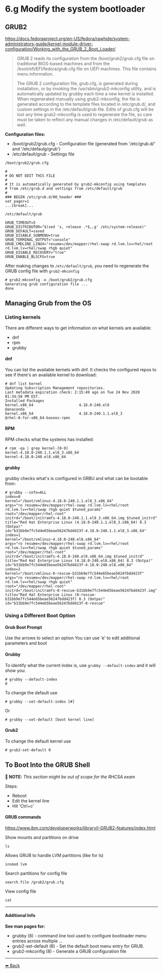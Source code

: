 # 6.g Modify the system bootloader

## GRUB2

https://docs.fedoraproject.org/en-US/fedora/rawhide/system-administrators-guide/kernel-module-driver-configuration/Working_with_the_GRUB_2_Boot_Loader/

> GRUB 2 reads its configuration from the /boot/grub2/grub.cfg file on traditional BIOS-based machines and from the /boot/efi/EFI/fedora/grub.cfg file on UEFI machines. This file contains menu information.
>
> The GRUB 2 configuration file, grub.cfg, is generated during installation, or by invoking the /usr/sbin/grub2-mkconfig utility, and is automatically updated by grubby each time a new kernel is installed. When regenerated manually using grub2-mkconfig, the file is generated according to the template files located in /etc/grub.d/, and custom settings in the /etc/default/grub file. Edits of grub.cfg will be lost any time grub2-mkconfig is used to regenerate the file, so care must be taken to reflect any manual changes in /etc/default/grub as well.

**Configuration files:**
- /boot/grub2/grub.cfg - Configuration file (generated from '/etc/grub.d/' and '/etc/defaulg/grub')
- /etc/default/grub - Settings file

`/boot/grub2/grub.cfg`

    #
    # DO NOT EDIT THIS FILE
    #
    # It is automatically generated by grub2-mkconfig using templates
    # from /etc/grub.d and settings from /etc/default/grub
    #
    ### BEGIN /etc/grub.d/00_header ###
    set pager=1
    ...[break]...

`/etc/default/grub`

    GRUB_TIMEOUT=5
    GRUB_DISTRIBUTOR="$(sed 's, release .*$,,g' /etc/system-release)"
    GRUB_DEFAULT=saved
    GRUB_DISABLE_SUBMENU=true
    GRUB_TERMINAL_OUTPUT="console"
    GRUB_CMDLINE_LINUX="resume=/dev/mapper/rhel-swap rd.lvm.lv=rhel/root rd.lvm.lv=rhel/swap rhgb quiet"
    GRUB_DISABLE_RECOVERY="true"
    GRUB_ENABLE_BLSCFG=true

After making changes to `/etc/default/grub`, you need to regenerate the GRUB config file with `grub2-mkconfig`

    # grub2-mkconfig -o /boot/grub2/grub.cfg  
    Generating grub configuration file ...
    done

## Managing Grub from the OS

### Listing kernels

There are different ways to get information on what kernels are available:
- dnf
- rpm
- grubby

#### dnf

You can list the available kernels with dnf. It checks the configured repos to see if there's an available kernel to download:

    # dnf list kernel
    Updating Subscription Management repositories.
    Last metadata expiration check: 2:15:49 ago on Tue 24 Nov 2020 01:34:58 PM EST.
    Installed Packages
    kernel.x86_64                     4.18.0-240.el8                           @anaconda                      
    kernel.x86_64                     4.18.0-240.1.1.el8_3                     @rhel-8-for-x86_64-baseos-rpms

#### RPM

RPM checks what the systems has installed:

    # rpm -qa | grep kernel-[0-9]
    kernel-4.18.0-240.1.1.el8_3.x86_64
    kernel-4.18.0-240.el8.x86_64

#### grubby

grubby checks what's is configured in GRBU and what can be bootable from:

    # grubby --info=ALL
    index=0
    kernel="/boot/vmlinuz-4.18.0-240.1.1.el8_3.x86_64"
    args="ro resume=/dev/mapper/rhel-swap rd.lvm.lv=rhel/root rd.lvm.lv=rhel/swap rhgb quiet $tuned_params"
    root="/dev/mapper/rhel-root"
    initrd="/boot/initramfs-4.18.0-240.1.1.el8_3.x86_64.img $tuned_initrd"
    title="Red Hat Enterprise Linux (4.18.0-240.1.1.el8_3.x86_64) 8.3 (Ootpa)"
    id="b31bb9e7fc544e65beae56247bdd423f-4.18.0-240.1.1.el8_3.x86_64"
    index=1
    kernel="/boot/vmlinuz-4.18.0-240.el8.x86_64"
    args="ro resume=/dev/mapper/rhel-swap rd.lvm.lv=rhel/root rd.lvm.lv=rhel/swap rhgb quiet $tuned_params"
    root="/dev/mapper/rhel-root"
    initrd="/boot/initramfs-4.18.0-240.el8.x86_64.img $tuned_initrd"
    title="Red Hat Enterprise Linux (4.18.0-240.el8.x86_64) 8.3 (Ootpa)"
    id="b31bb9e7fc544e65beae56247bdd423f-4.18.0-240.el8.x86_64"
    index=2
    kernel="/boot/vmlinuz-0-rescue-b31bb9e7fc544e65beae56247bdd423f"
    args="ro resume=/dev/mapper/rhel-swap rd.lvm.lv=rhel/root rd.lvm.lv=rhel/swap rhgb quiet"
    root="/dev/mapper/rhel-root"
    initrd="/boot/initramfs-0-rescue-b31bb9e7fc544e65beae56247bdd423f.img"
    title="Red Hat Enterprise Linux (0-rescue-b31bb9e7fc544e65beae56247bdd423f) 8.3 (Ootpa)"
    id="b31bb9e7fc544e65beae56247bdd423f-0-rescue"

### Using a Different Boot Option

#### Grub Boot Prompt

Use the arrows to select an option
You can use 'e' to edit additional parameters and boot

#### Grubby

To identify what the current index is, use `grubby --default-index` and it will show you:

    # grubby --default-index
    0

To change the default use

    # grubby --set-default-index [#]

Or

    # grubby --set-default [boot kernel line]

#### Grub2

To change the default kernel use

    # grub2-set-default 0


## To Boot Into the GRUB Shell

**📝 NOTE:** *This section might be out of scope for the RHCSA exam*

Steps:
- Reboot
- Edit the kernel line
- Hit 'Ctrl+c'


#### GRUB commands
https://www.ibm.com/developerworks/library/l-GRUB2-features/index.html

Show mounts and partitions on drive

`ls`

Allows GRUB to handle LVM partitions (like for ls)

`insmod lvm`

Search partitions for config file

`search.file /grub2/grub.cfg`

View config file

`cat`

---

#### Additional Info

**See man pages for:**
- grubby (8)                    - command line tool used to configure bootloader menu entries across multiple ...
- grub2-set-default (8) - Set the default boot menu entry for GRUB.
- grub2-mkconfig (8)   - Generate a GRUB configuration file
---
[⬅️ Back](6-deploy-configure-and-maintain-systems.md)
